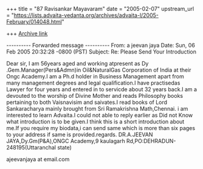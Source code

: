 +++
title = "87 Ravisankar Mayavaram"
date = "2005-02-07"
upstream_url = "https://lists.advaita-vedanta.org/archives/advaita-l/2005-February/014048.html"

+++
[Archive link](https://lists.advaita-vedanta.org/archives/advaita-l/2005-February/014048.html)

---------- Forwarded message ----------
From: a jeevan jaya <ajeevanjaya53 at rediffmail.com>
Date: Sun, 06 Feb 2005 20:32:28 -0800 (PST)
Subject: Re: Please Send Your Introduction



 Dear sir,
     I am 56years aged and working atpresent as Dy
.Gem.Manager(Pers&Admn)in Oil&NaturalGas Corporation of India at their
Ongc Academy.I am a Ph.d holder in Business Management apart from many
management degrees and legal qualification.I have practisedas Lawyer
for four years and entered in to servicde about 32 years back.I am a
devouted to the worship of Divine Mother and reads Philosophy books
pertaining to both Vaisnavisim and saivates.I read books of Lord
Sankaracharya mainly brought from Sri Ramakrishna Math,Chennai.
 i am interested to learn Advaita.I could not able to reply earlier as
Did not Know what introduction is to be given.I think this is a short
introduction about me.If you require my biodata,i can send same which
is more than six pages to your address if same is provided.regards.
 DR.A.JEEVAN JAYA,Dy.Gm(P&A),ONGC Academy,9 kaulagarh
Rd,PO:DEHRADUN-248195(Uttaranchal state)

   ajeevanjaya at email.com

